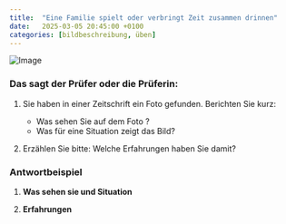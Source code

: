 ```yaml
---
title:  "Eine Familie spielt oder verbringt Zeit zusammen drinnen"
date:   2025-03-05 20:45:00 +0100
categories: [bildbeschreibung, üben]
---
```


![Image]({{site.baseurl}}/uploads/EineFamilieBrettspiel.png)

### Das sagt der Prüfer oder die Prüferin: ###

1. Sie haben in einer Zeitschrift ein Foto gefunden. Berichten Sie kurz:
   - Was sehen Sie auf dem Foto ?
   - Was für eine Situation zeigt das Bild?

2. Erzählen Sie bitte: Welche Erfahrungen haben Sie damit?

### Antwortbeispiel ###

1. **Was sehen sie und Situation**


2. **Erfahrungen**